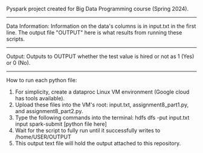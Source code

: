 Pyspark project created for Big Data Programming course (Spring 2024).
_____________________________________________________________________________
Data Information:
Information on the data's columns is in input.txt in the first line.
The output file "OUTPUT" here is what results from running these scripts.
_____________________________________________________________________________
Output:
Outputs to OUTPUT whether the test value is hired or not as 1 (Yes) or 0 (No).
_____________________________________________________________________________
How to run each python file:
1. For simplicity, create a dataproc Linux VM environment (Google cloud has tools available).
2. Upload these files into the VM's root: input.txt, assignment8_part1.py, and assignment8_part2.py.
3. Type the following commands into the terminal:
   hdfs dfs -put input.txt input
   spark-submit [python file here]
5. Wait for the script to fully run until it successfully writes to /home/USER/OUTPUT
8. This output text file will hold the output attached to this repository.
